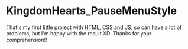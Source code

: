 # KingdomHearts_PauseMenuStyle
That's my first little project with HTML, CSS and JS, so can have a lot of problems, but I'm happy with the result XD.
Thanks for your comprehension!!
